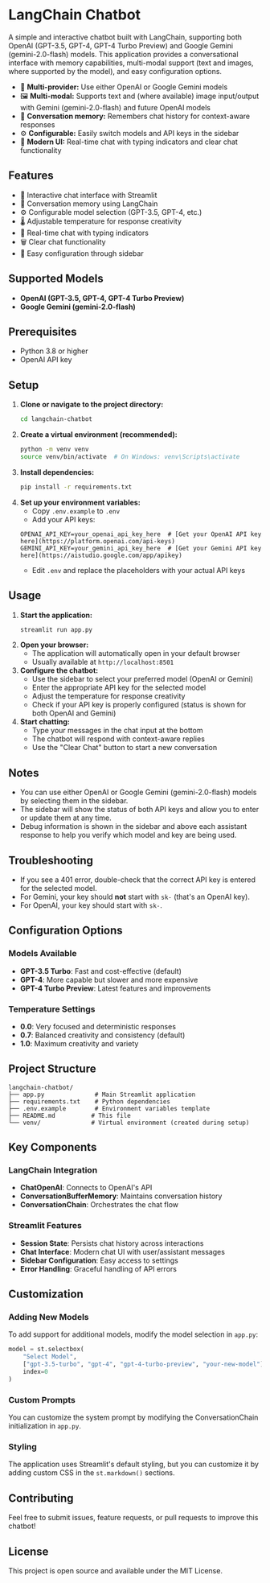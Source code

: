 # LangChain Chatbot

A simple and interactive chatbot built with LangChain, supporting both OpenAI (GPT-3.5, GPT-4, GPT-4 Turbo Preview) and Google Gemini (gemini-2.0-flash) models. This application provides a conversational interface with memory capabilities, multi-modal support (text and images, where supported by the model), and easy configuration options.

- 🤖 **Multi-provider:** Use either OpenAI or Google Gemini models
- 🖼️ **Multi-modal:** Supports text and (where available) image input/output with Gemini (gemini-2.0-flash) and future OpenAI models
- 🧠 **Conversation memory:** Remembers chat history for context-aware responses
- ⚙️ **Configurable:** Easily switch models and API keys in the sidebar
- 💬 **Modern UI:** Real-time chat with typing indicators and clear chat functionality

## Features

- 🤖 Interactive chat interface with Streamlit
- 🧠 Conversation memory using LangChain
- ⚙️ Configurable model selection (GPT-3.5, GPT-4, etc.)
- 🌡️ Adjustable temperature for response creativity
- 💬 Real-time chat with typing indicators
- 🗑️ Clear chat functionality
- 🔧 Easy configuration through sidebar

## Supported Models

- **OpenAI (GPT-3.5, GPT-4, GPT-4 Turbo Preview)**
- **Google Gemini (gemini-2.0-flash)**

## Prerequisites

- Python 3.8 or higher
- OpenAI API key

## Setup

1. **Clone or navigate to the project directory:**
   ```bash
   cd langchain-chatbot
   ```
2. **Create a virtual environment (recommended):**
   ```bash
   python -m venv venv
   source venv/bin/activate  # On Windows: venv\Scripts\activate
   ```
3. **Install dependencies:**
   ```bash
   pip install -r requirements.txt
   ```
4. **Set up your environment variables:**
   - Copy `.env.example` to `.env`
   - Add your API keys:
   ```env
   OPENAI_API_KEY=your_openai_api_key_here  # [Get your OpenAI API key here](https://platform.openai.com/api-keys)
   GEMINI_API_KEY=your_gemini_api_key_here  # [Get your Gemini API key here](https://aistudio.google.com/app/apikey)
   ```
   - Edit `.env` and replace the placeholders with your actual API keys

## Usage

1. **Start the application:**
   ```bash
   streamlit run app.py
   ```
2. **Open your browser:**
   - The application will automatically open in your default browser
   - Usually available at `http://localhost:8501`
3. **Configure the chatbot:**
   - Use the sidebar to select your preferred model (OpenAI or Gemini)
   - Enter the appropriate API key for the selected model
   - Adjust the temperature for response creativity
   - Check if your API key is properly configured (status is shown for both OpenAI and Gemini)
4. **Start chatting:**
   - Type your messages in the chat input at the bottom
   - The chatbot will respond with context-aware replies
   - Use the "Clear Chat" button to start a new conversation

## Notes
- You can use either OpenAI or Google Gemini (gemini-2.0-flash) models by selecting them in the sidebar.
- The sidebar will show the status of both API keys and allow you to enter or update them at any time.
- Debug information is shown in the sidebar and above each assistant response to help you verify which model and key are being used.

## Troubleshooting
- If you see a 401 error, double-check that the correct API key is entered for the selected model.
- For Gemini, your key should **not** start with `sk-` (that's an OpenAI key).
- For OpenAI, your key should start with `sk-`.

## Configuration Options

### Models Available
- **GPT-3.5 Turbo**: Fast and cost-effective (default)
- **GPT-4**: More capable but slower and more expensive
- **GPT-4 Turbo Preview**: Latest features and improvements

### Temperature Settings
- **0.0**: Very focused and deterministic responses
- **0.7**: Balanced creativity and consistency (default)
- **1.0**: Maximum creativity and variety

## Project Structure

```
langchain-chatbot/
├── app.py              # Main Streamlit application
├── requirements.txt    # Python dependencies
├── .env.example        # Environment variables template
├── README.md          # This file
└── venv/              # Virtual environment (created during setup)
```

## Key Components

### LangChain Integration
- **ChatOpenAI**: Connects to OpenAI's API
- **ConversationBufferMemory**: Maintains conversation history
- **ConversationChain**: Orchestrates the chat flow

### Streamlit Features
- **Session State**: Persists chat history across interactions
- **Chat Interface**: Modern chat UI with user/assistant messages
- **Sidebar Configuration**: Easy access to settings
- **Error Handling**: Graceful handling of API errors

## Customization

### Adding New Models
To add support for additional models, modify the model selection in `app.py`:

```python
model = st.selectbox(
    "Select Model",
    ["gpt-3.5-turbo", "gpt-4", "gpt-4-turbo-preview", "your-new-model"],
    index=0
)
```

### Custom Prompts
You can customize the system prompt by modifying the ConversationChain initialization in `app.py`.

### Styling
The application uses Streamlit's default styling, but you can customize it by adding custom CSS in the `st.markdown()` sections.

## Contributing

Feel free to submit issues, feature requests, or pull requests to improve this chatbot!

## License

This project is open source and available under the MIT License. 
